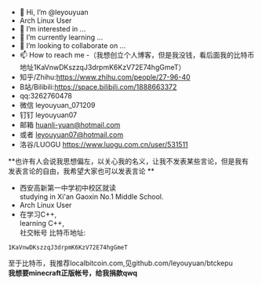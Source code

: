 - 👋 Hi, I’m @leyouyuan
- Arch Linux User
- 👀 I’m interested in ...
- 🌱 I’m currently learning ...
- 💞️ I’m looking to collaborate on ...
- 📫 How to reach me 
-（我想创立个人博客，但是我没钱，看后面我的比特币地址1KaVnwDKszzqJ3drpmK6KzV72E74hgGmeT）
- 知乎/Zhihu:https://www.zhihu.com/people/27-96-40
- B站/Bilibili:https://space.bilibili.com/1888663372
- qq:3262760478
- 微信 leyouyuan_071209
- 钉钉 leyouyuan07
- 邮箱 huanli-yuan@hotmail.com
- 或者 leyouyuan07@hotmail.com
- 洛谷/LUOGU https://www.luogu.com.cn/user/531511


**也许有人会说我思想偏左，以关心我的名义，让我不发表某些言论，但是我有发表言论的自由，我希望大家也可以发表言论 **
- 西安高新第一中学初中校区就读  
  studying in Xi'an Gaoxin No.1 Middle School.  
- Arch Linux User  
- 在学习C++,  
  learning C++,  
社交帐号
比特币地址:
```
1KaVnwDKszzqJ3drpmK6KzV72E74hgGmeT    
```
至于比特币，我推荐localbitcoin.com,见github.com/leyouyuan/btckepu    
**我想要minecraft正版帐号，给我捐款qwq**    
<!---
leyouyuan/leyouyuan is a ✨ special ✨ repository because its `README.md` (this file) appears on your GitHub profile.
You can click the Preview link to take a look at your changes.
--->

<!---
leyouyuan/leyouyuan is a ✨ special ✨ repository because its `README.md` (this file) appears on your GitHub profile.
You can click the Preview link to take a look at your changes.
--->
